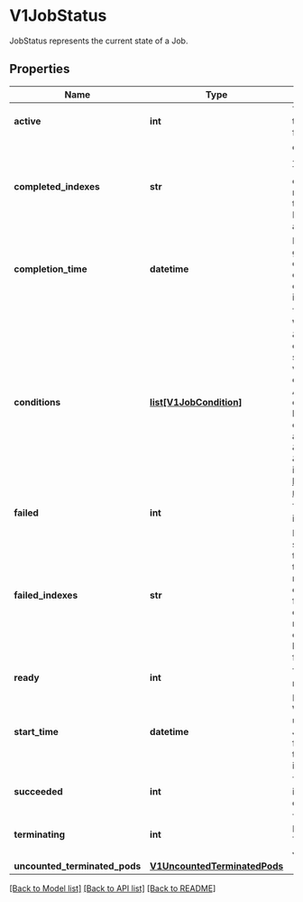 # V1JobStatus

JobStatus represents the current state of a Job.

## Properties
Name | Type | Description | Notes
------------ | ------------- | ------------- | -------------
**active** | **int** | The number of pending and running pods which are not terminating (without a deletionTimestamp). The value is zero for finished jobs. | [optional] 
**completed_indexes** | **str** | completedIndexes holds the completed indexes when .spec.completionMode &#x3D; \&quot;Indexed\&quot; in a text format. The indexes are represented as decimal integers separated by commas. The numbers are listed in increasing order. Three or more consecutive numbers are compressed and represented by the first and last element of the series, separated by a hyphen. For example, if the completed indexes are 1, 3, 4, 5 and 7, they are represented as \&quot;1,3-5,7\&quot;. | [optional] 
**completion_time** | **datetime** | Represents time when the job was completed. It is not guaranteed to be set in happens-before order across separate operations. It is represented in RFC3339 form and is in UTC. The completion time is set when the job finishes successfully, and only then. The value cannot be updated or removed. The value indicates the same or later point in time as the startTime field. | [optional] 
**conditions** | [**list[V1JobCondition]**](V1JobCondition.md) | The latest available observations of an object&#39;s current state. When a Job fails, one of the conditions will have type \&quot;Failed\&quot; and status true. When a Job is suspended, one of the conditions will have type \&quot;Suspended\&quot; and status true; when the Job is resumed, the status of this condition will become false. When a Job is completed, one of the conditions will have type \&quot;Complete\&quot; and status true.  A job is considered finished when it is in a terminal condition, either \&quot;Complete\&quot; or \&quot;Failed\&quot;. A Job cannot have both the \&quot;Complete\&quot; and \&quot;Failed\&quot; conditions. Additionally, it cannot be in the \&quot;Complete\&quot; and \&quot;FailureTarget\&quot; conditions. The \&quot;Complete\&quot;, \&quot;Failed\&quot; and \&quot;FailureTarget\&quot; conditions cannot be disabled.  More info: https://kubernetes.io/docs/concepts/workloads/controllers/jobs-run-to-completion/ | [optional] 
**failed** | **int** | The number of pods which reached phase Failed. The value increases monotonically. | [optional] 
**failed_indexes** | **str** | FailedIndexes holds the failed indexes when spec.backoffLimitPerIndex is set. The indexes are represented in the text format analogous as for the &#x60;completedIndexes&#x60; field, ie. they are kept as decimal integers separated by commas. The numbers are listed in increasing order. Three or more consecutive numbers are compressed and represented by the first and last element of the series, separated by a hyphen. For example, if the failed indexes are 1, 3, 4, 5 and 7, they are represented as \&quot;1,3-5,7\&quot;. The set of failed indexes cannot overlap with the set of completed indexes.  This field is beta-level. It can be used when the &#x60;JobBackoffLimitPerIndex&#x60; feature gate is enabled (enabled by default). | [optional] 
**ready** | **int** | The number of active pods which have a Ready condition and are not terminating (without a deletionTimestamp). | [optional] 
**start_time** | **datetime** | Represents time when the job controller started processing a job. When a Job is created in the suspended state, this field is not set until the first time it is resumed. This field is reset every time a Job is resumed from suspension. It is represented in RFC3339 form and is in UTC.  Once set, the field can only be removed when the job is suspended. The field cannot be modified while the job is unsuspended or finished. | [optional] 
**succeeded** | **int** | The number of pods which reached phase Succeeded. The value increases monotonically for a given spec. However, it may decrease in reaction to scale down of elastic indexed jobs. | [optional] 
**terminating** | **int** | The number of pods which are terminating (in phase Pending or Running and have a deletionTimestamp).  This field is beta-level. The job controller populates the field when the feature gate JobPodReplacementPolicy is enabled (enabled by default). | [optional] 
**uncounted_terminated_pods** | [**V1UncountedTerminatedPods**](V1UncountedTerminatedPods.md) |  | [optional] 

[[Back to Model list]](../README.md#documentation-for-models) [[Back to API list]](../README.md#documentation-for-api-endpoints) [[Back to README]](../README.md)


